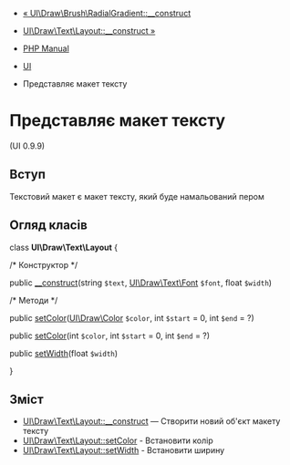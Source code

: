 - [« UI\Draw\Brush\RadialGradient::\_\_construct](ui-draw-brush-radialgradient.construct.md)
- [UI\Draw\Text\Layout::\_\_construct »](ui-draw-text-layout.construct.md)

- [PHP Manual](index.md)
- [UI](book.ui.md)
- Представляє макет тексту

# Представляє макет тексту

(UI 0.9.9)

## Вступ

Текстовий макет є макет тексту, який буде намальований
пером

## Огляд класів

class **UI\Draw\Text\Layout** {

/\* Конструктор \*/

public [\_\_construct](ui-draw-text-layout.construct.md)(string
`$text`, [UI\Draw\Text\Font](class.ui-draw-text-font.md) `$font`,
float `$width`)

/\* Методи \*/

public
[setColor](ui-draw-text-layout.setcolor.md)([UI\Draw\Color](class.ui-draw-color.md)
`$color`, int `$start` = 0, int `$end` = ?)

public [setColor](ui-draw-text-layout.setcolor.md)(int `$color`, int
`$start` = 0, int `$end` = ?)

public [setWidth](ui-draw-text-layout.setwidth.md)(float `$width`)

}

## Зміст

- [UI\Draw\Text\Layout::\_\_construct](ui-draw-text-layout.construct.md)
— Створити новий об'єкт макету тексту
- [UI\Draw\Text\Layout::setColor](ui-draw-text-layout.setcolor.md) -
Встановити колір
- [UI\Draw\Text\Layout::setWidth](ui-draw-text-layout.setwidth.md) -
Встановити ширину
